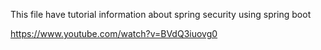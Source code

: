 This file have tutorial information about spring security using spring boot

https://www.youtube.com/watch?v=BVdQ3iuovg0
